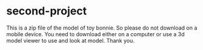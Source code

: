 # second-project
This is a zip file of the model of toy bonnie.
So please do not download on a mobile device.
You need to download either on a computer or use a 3d model viewer to use and look at model.
Thank you.
